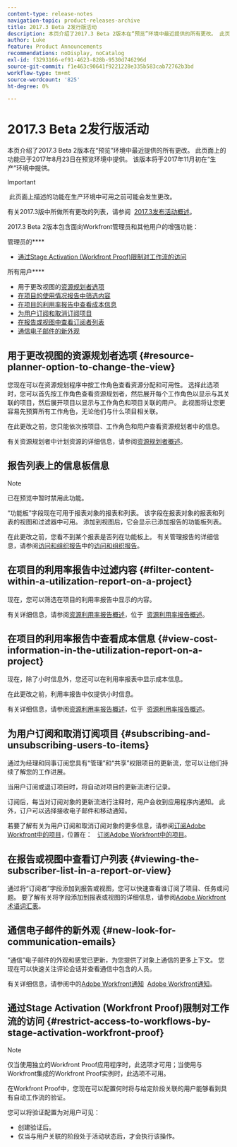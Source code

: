 ```yaml
---
content-type: release-notes
navigation-topic: product-releases-archive
title: 2017.3 Beta 2发行版活动
description: 本页介绍了2017.3 Beta 2版本在“预览”环境中最近提供的所有更改。 此页面上的功能已于2017年8月23日在预览环境中提供。 该版本将于2017年11月初在“生产”环境中提供。
author: Luke
feature: Product Announcements
recommendations: noDisplay, noCatalog
exl-id: f3293166-ef91-4623-828b-9530d746296d
source-git-commit: f1e463c90641f9221228e335b583cab72762b3bd
workflow-type: tm+mt
source-wordcount: '825'
ht-degree: 0%

---
```


# 2017.3 Beta 2发行版活动

本页介绍了2017.3 Beta 2版本在“预览”环境中最近提供的所有更改。 此页面上的功能已于2017年8月23日在预览环境中提供。 该版本将于2017年11月初在“生产”环境中提供。

>[!IMPORTANT]
>
> 此页面上描述的功能在生产环境中可用之前可能会发生更改。

有关2017.3版中所做所有更改的列表，请参阅  [2017.3发布活动概述](../../../../product-announcements/product-releases/quarterly-release-archive/2017.3-release-activity/2017-3-release-activity-overview.md)。

2017.3 Beta 2版本包含面向Workfront管理员和其他用户的增强功能：

管理员的&#x200B;****

* [通过Stage Activation (Workfront Proof)限制对工作流的访问](#restrict-access-to-workflows-by-stage-activation-workfront-proof)

所有用户&#x200B;****

* 用于更改视图的[资源规划者选项](#resource-planner-option-to-change-the-view)
* [在项目的使用情况报告中筛选内容](#filter-content-within-a-utilization-report-on-a-project)
* [在项目的利用率报告中查看成本信息](#view-cost-information-in-the-utilization-report-on-a-project)
* [为用户订阅和取消订阅项目](#subscribing-and-unsubscribing-users-to-items)
* [在报告或视图中查看订阅者列表](#viewing-the-subscriber-list-in-a-report-or-view)
* [通信电子邮件的新外观](#new-look-for-communication-emails)

## 用于更改视图的资源规划者选项 {#resource-planner-option-to-change-the-view}

您现在可以在资源规划程序中按工作角色查看资源分配和可用性。 选择此选项时，您可以首先按工作角色查看资源规划者，然后展开每个工作角色以显示与其关联的项目，然后展开项目以显示与工作角色和项目关联的用户。 此视图将让您更容易先预算所有工作角色，无论他们与什么项目相关联。

在此更改之前，您只能依次按项目、工作角色和用户查看资源规划者中的信息。

有关资源规划者中计划资源的详细信息，请参阅[资源规划者概述](../../../../resource-mgmt/resource-planning/get-started-resource-planner.md)。

## 报告列表上的信息板信息

>[!NOTE]
>
>已在预览中暂时禁用此功能。

“功能板”字段现在可用于报表对象的报表和列表。 该字段在报表对象的报表和列表的视图和过滤器中可用。 添加到视图后，它会显示已添加报告的功能板列表。

在此更改之前，您看不到某个报表是否列在功能板上。 有关管理报告的详细信息，请参阅[访问和组织报告](../../../../reports-and-dashboards/reports/report-usage/access-organize-reports.md)中的[访问和组织报告](../../../../reports-and-dashboards/reports/report-usage/access-organize-reports.md)。

## 在项目的利用率报告中过滤内容 {#filter-content-within-a-utilization-report-on-a-project}

现在，您可以筛选在项目的利用率报告中显示的内容。

有关详细信息，请参阅[资源利用率报告概述](../../../../reports-and-dashboards/reports/using-built-in-reports/resource-utilization-report.md)，位于  [资源利用率报告概述](../../../../reports-and-dashboards/reports/using-built-in-reports/resource-utilization-report.md)。

## 在项目的利用率报告中查看成本信息 {#view-cost-information-in-the-utilization-report-on-a-project}

现在，除了小时信息外，您还可以在利用率报表中显示成本信息。

在此更改之前，利用率报告中仅提供小时信息。

有关详细信息，请参阅[资源利用率报告概述](../../../../reports-and-dashboards/reports/using-built-in-reports/resource-utilization-report.md)，位于  [资源利用率报告概述](../../../../reports-and-dashboards/reports/using-built-in-reports/resource-utilization-report.md)。

## 为用户订阅和取消订阅项目 {#subscribing-and-unsubscribing-users-to-items}

通过为经理和同事订阅您具有“管理”和“共享”权限项目的更新流，您可以让他们持续了解您的工作进展。

当用户订阅或退订项目时，将自动对项目的更新流进行记录。

订阅后，每当对订阅对象的更新流进行注释时，用户会收到应用程序内通知。 此外，订户可以选择接收电子邮件和移动通知。

若要了解有关为用户订阅和取消订阅对象的更多信息，请参阅[订阅Adobe Workfront中的项目](../../../../workfront-basics/using-notifications/subscribe-to-items-in-workfront.md)，位置在：   [订阅Adobe Workfront中的项目](../../../../workfront-basics/using-notifications/subscribe-to-items-in-workfront.md)。

## 在报告或视图中查看订户列表 {#viewing-the-subscriber-list-in-a-report-or-view}

通过将“订阅者”字段添加到报告或视图，您可以快速查看谁订阅了项目、任务或问题。 要了解有关将字段添加到报表或视图的详细信息，请参阅[Adobe Workfront术语词汇表](../../../../workfront-basics/navigate-workfront/workfront-navigation/workfront-terminology-glossary.md)。

## 通信电子邮件的新外观 {#new-look-for-communication-emails}

“通信”电子邮件的外观和感觉已更新，为您提供了对象上通信的更多上下文。 您现在可以快速关注评论会话并查看通信中包含的人员。

有关详细信息，请参阅中的[Adobe Workfront通知](../../../../workfront-basics/using-notifications/wf-notifications.md)  [Adobe Workfront通知](../../../../workfront-basics/using-notifications/wf-notifications.md)。

## 通过Stage Activation (Workfront Proof)限制对工作流的访问 {#restrict-access-to-workflows-by-stage-activation-workfront-proof}

>[!NOTE]
>
>仅当使用独立的Workfront Proof应用程序时，此选项才可用；当使用与Workfront集成的Workfront Proof实例时，此选项不可用。

在Workfront Proof中，您现在可以配置何时将与给定阶段关联的用户能够看到具有自动工作流的验证。

您可以将验证配置为对用户可见：

* 创建验证后。
* 仅当与用户关联的阶段处于活动状态后，才会执行该操作。 
